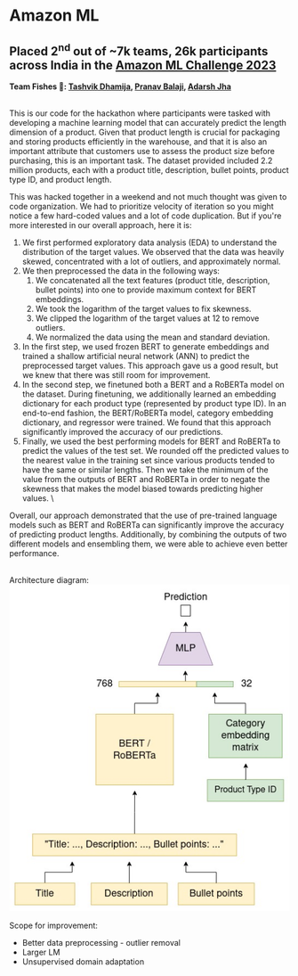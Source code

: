 # Amazon ML
## Placed 2<sup>nd</sup> out of ~7k teams, 26k participants across India in the [Amazon ML Challenge 2023](https://www.hackerearth.com/challenges/new/competitive/amazon-ml-challenge-2023/)
**Team Fishes 🐠: [Tashvik Dhamija](https://github.com/TashvikDhamija), [Pranav Balaji](https://github.com/greenfish8090), [Adarsh Jha](https://github.com/Adarsh-Jha)**

\
This is our code for the hackathon where participants were tasked with developing a machine learning model that can accurately predict the length dimension of a product. Given that product length is crucial for packaging and storing products efficiently in the warehouse, and that it is also an important attribute that customers use to assess the product size before purchasing, this is an important task. The dataset provided included 2.2 million products, each with a product title, description, bullet points, product type ID, and product length.

This was hacked together in a weekend and not much thought was given to code organization. We had to prioritize velocity of iteration so you might notice a few hard-coded values and a lot of code duplication. But if you're more interested in our overall approach, here it is:


1. We first performed exploratory data analysis (EDA) to understand the distribution of the target values. We observed that the data was heavily skewed, concentrated with a lot of outliers, and approximately normal.
2. We then preprocessed the data in the following ways:
   1. We concatenated all the text features (product title, description, bullet points) into one to provide maximum context for BERT embeddings.
   2. We took the logarithm of the target values to fix skewness.
   3. We clipped the logarithm of the target values at 12 to remove outliers.
   4. We normalized the data using the mean and standard deviation.
3. In the first step, we used frozen BERT to generate embeddings and trained a shallow artificial neural network (ANN) to predict the preprocessed target values. This approach gave us a good result, but we knew that there was still room for improvement.
4. In the second step, we finetuned both a BERT and a RoBERTa model on the dataset. During finetuning, we additionally learned an embedding dictionary for each product type (represented by product type ID). In an end-to-end fashion, the BERT/RoBERTa model, category embedding dictionary, and regressor were trained. We found that this approach significantly improved the accuracy of our predictions.
5. Finally, we used the best performing models for BERT and RoBERTa to predict the values of the test set. We rounded off the predicted values to the nearest value in the training set since various products tended to have the same or similar lengths. Then we take the minimum of the value from the outputs of BERT and RoBERTa in order to negate the skewness that makes the model biased towards predicting higher values.
\

Overall, our approach demonstrated that the use of pre-trained language models such as BERT and RoBERTa can significantly improve the accuracy of predicting product lengths. Additionally, by combining the outputs of two different models and ensembling them, we were able to achieve even better performance.

\
Architecture diagram:\
![Arch diagram](arch.jpg "Architure")

Scope for improvement:
- Better data preprocessing - outlier removal
- Larger LM
- Unsupervised domain adaptation
